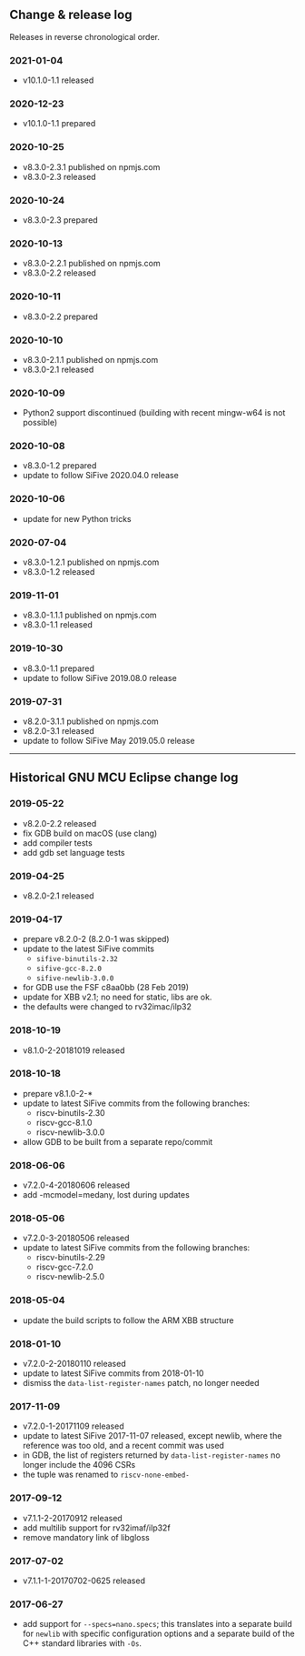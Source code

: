 
## Change & release log

Releases in reverse chronological order.

### 2021-01-04

- v10.1.0-1.1 released

### 2020-12-23

- v10.1.0-1.1 prepared

### 2020-10-25

- v8.3.0-2.3.1 published on npmjs.com
- v8.3.0-2.3 released

### 2020-10-24

- v8.3.0-2.3 prepared

### 2020-10-13

- v8.3.0-2.2.1 published on npmjs.com
- v8.3.0-2.2 released

### 2020-10-11

- v8.3.0-2.2 prepared

### 2020-10-10

- v8.3.0-2.1.1 published on npmjs.com
- v8.3.0-2.1 released

### 2020-10-09

- Python2 support discontinued (building with recent mingw-w64 is not possible)

### 2020-10-08

- v8.3.0-1.2 prepared
- update to follow SiFive 2020.04.0 release

### 2020-10-06

- update for new Python tricks

### 2020-07-04

- v8.3.0-1.2.1 published on npmjs.com
- v8.3.0-1.2 released

### 2019-11-01

- v8.3.0-1.1.1 published on npmjs.com
- v8.3.0-1.1 released

### 2019-10-30

- v8.3.0-1.1 prepared
- update to follow SiFive 2019.08.0 release

### 2019-07-31

- v8.2.0-3.1.1 published on npmjs.com
- v8.2.0-3.1 released
- update to follow SiFive May 2019.05.0 release

___

## Historical GNU MCU Eclipse change log

### 2019-05-22

- v8.2.0-2.2 released
- fix GDB build on macOS (use clang)
- add compiler tests
- add gdb set language tests

### 2019-04-25

- v8.2.0-2.1 released

### 2019-04-17

- prepare v8.2.0-2 (8.2.0-1 was skipped)
- update to the latest SiFive commits
  - `sifive-binutils-2.32`
  - `sifive-gcc-8.2.0`
  - `sifive-newlib-3.0.0`
- for GDB use the FSF c8aa0bb (28 Feb 2019)
- update for XBB v2.1; no need for static, libs are ok.
- the defaults were changed to rv32imac/ilp32

### 2018-10-19

- v8.1.0-2-20181019 released

### 2018-10-18

- prepare v8.1.0-2-*
- update to latest SiFive commits from the following branches:
  - riscv-binutils-2.30
  - riscv-gcc-8.1.0
  - riscv-newlib-3.0.0
- allow GDB to be built from a separate repo/commit

### 2018-06-06

- v7.2.0-4-20180606 released
- add -mcmodel=medany, lost during updates

### 2018-05-06

- v7.2.0-3-20180506 released
- update to latest SiFive commits from the following branches:
  - riscv-binutils-2.29
  - riscv-gcc-7.2.0
  - riscv-newlib-2.5.0

### 2018-05-04

- update the build scripts to follow the ARM XBB structure

### 2018-01-10

- v7.2.0-2-20180110 released
- update to latest SiFive commits from 2018-01-10
- dismiss the `data-list-register-names` patch, no longer needed

### 2017-11-09

- v7.2.0-1-20171109 released
- update to latest SiFive 2017-11-07 released, except newlib, where the
reference was too old, and a recent commit was used
- in GDB, the list of registers returned by `data-list-register-names`
no longer include the 4096 CSRs
- the tuple was renamed to `riscv-none-embed-`

### 2017-09-12

- v7.1.1-2-20170912 released
- add multilib support for rv32imaf/ilp32f
- remove mandatory link of libgloss

### 2017-07-02

- v7.1.1-1-20170702-0625 released

### 2017-06-27

- add support for `--specs=nano.specs`; this translates into a separate
build for `newlib` with specific configuration options and a separate
build of the C++ standard libraries with `-Os`.

